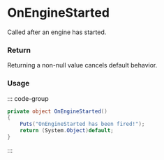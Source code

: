 # OnEngineStarted
<Badge type="info" text="Vehicle"/><Badge type="danger" text="Carbon Compatible"/><Badge type="warning" text="Oxide Compatible"/>
Called after an engine has started.

### Return
Returning a non-null value cancels default behavior.

### Usage
::: code-group
```csharp [Example]
private object OnEngineStarted()
{
	Puts("OnEngineStarted has been fired!");
	return (System.Object)default;
}
```
:::
